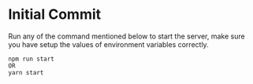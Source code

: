 # Initial Commit

Run any of the command mentioned below to start the server, make sure you have setup the values of environment variables correctly.

```
npm run start
OR
yarn start
```
<!-- Thanks =) -->